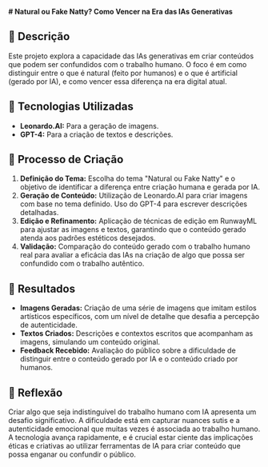 **# Natural ou Fake Natty? Como Vencer na Era das IAs Generativas**

## 📒 Descrição
Este projeto explora a capacidade das IAs generativas em criar conteúdos que podem ser confundidos com o trabalho humano. O foco é em como distinguir entre o que é natural (feito por humanos) e o que é artificial (gerado por IA), e como vencer essa diferença na era digital atual.

## 🤖 Tecnologias Utilizadas
- **Leonardo.AI:** Para a geração de imagens.
- **GPT-4:** Para a criação de textos e descrições.

## 🧐 Processo de Criação
1. **Definição do Tema:** Escolha do tema "Natural ou Fake Natty" e o objetivo de identificar a diferença entre criação humana e gerada por IA.
2. **Geração de Conteúdo:** Utilização de Leonardo.AI para criar imagens com base no tema definido. Uso do GPT-4 para escrever descrições detalhadas.
3. **Edição e Refinamento:** Aplicação de técnicas de edição em RunwayML para ajustar as imagens e textos, garantindo que o conteúdo gerado atenda aos padrões estéticos desejados.
4. **Validação:** Comparação do conteúdo gerado com o trabalho humano real para avaliar a eficácia das IAs na criação de algo que possa ser confundido com o trabalho autêntico.

## 🚀 Resultados
- **Imagens Geradas:** Criação de uma série de imagens que imitam estilos artísticos específicos, com um nível de detalhe que desafia a percepção de autenticidade.
- **Textos Criados:** Descrições e contextos escritos que acompanham as imagens, simulando um conteúdo original.
- **Feedback Recebido:** Avaliação do público sobre a dificuldade de distinguir entre o conteúdo gerado por IA e o conteúdo criado por humanos.

## 💭 Reflexão
Criar algo que seja indistinguível do trabalho humano com IA apresenta um desafio significativo. A dificuldade está em capturar nuances sutis e a autenticidade emocional que muitas vezes é associada ao trabalho humano. A tecnologia avança rapidamente, e é crucial estar ciente das implicações éticas e criativas ao utilizar ferramentas de IA para criar conteúdo que possa enganar ou confundir o público.
